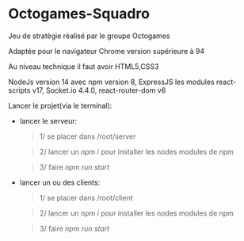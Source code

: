 # Octogames-Squadro

Jeu de stratègie réalisé par le groupe Octogames

Adaptée pour le navigateur Chrome version supérieure à 94


Au niveau technique il faut avoir
HTML5,CSS3

NodeJs version 14 avec npm version 8,
ExpressJS
les modules react-scripts v17, Socket.io 4.4.0, react-router-dom v6


Lancer le projet(via le terminal):
- lancer le serveur: 
    >1/ se placer dans /root/server
    
    >2/ lancer un *npm i* pour installer les nodes modules de npm
    
    >3/ faire *npm run start* 
    
- lancer un ou des clients:
    >1/ se placer dans /root/client
    
    >2/ lancer un *npm i* pour installer les nodes modules de npm
    
    >3/ faire *npm run start* 
